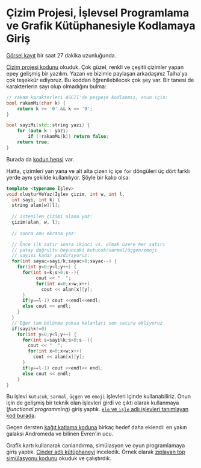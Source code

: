 Çizim Projesi, İşlevsel Programlama ve Grafik Kütüphanesiyle Kodlamaya Giriş 
====

[Görsel kayıt](https://drive.google.com/file/d/17cazkcCEq1kCGr9qp7sQTMNrlPpmZEhD)
bir saat 27 dakika uzunluğunda.

[Çizim projesi kodunu](https://onlinegdb.com/hT4HTDvwG)  okuduk. Çok güzel, renkli ve çeşitli çizimler yapan epey gelişmiş bir yazılım. Yazan ve bizimle paylaşan arkadaşınız Talha'ya çok teşekkür ediyoruz. Bu koddan öğrenilebilecek çok şey var. Bir tanesi de karakterlerin sayı olup olmadığını bulma: 

```c++
// rakam karakterleri ASCII'de peşpeşe kodlanmış, onun için: 
bool rakamMı(char k) {
    return k >= '0' && k <= '9';
}

bool sayıMı(std::string yazı) {
    for (auto k : yazı)
        if (!rakamMı(k)) return false;
    return true;
}
```

Burada da [kodun hepsi](https://onlinegdb.com/gSWK6biQP) var.

Hatta, çizimleri yan yana ve alt alta çizen iç içe `for` döngüleri üç dört farklı yerde aynı şekilde kullanılıyor. Şöyle bir kalıp olsa: 
```c++
template <typename İşlev>
void oluşturVeYaz(İşlev çizim, int w, int l,
  int sayi, int k) {
  string alan[w][l];
    
  // istenilen çizimi alana yaz:
  çizim(alan, w, l);
  
  // sonra onu ekrana yaz:

  // Önce ilk satır sonra ikinci vs. olmak üzere her satırı
  // yatay doğrultu boyuncaki kutucuk/sarmal/üçgen/emoji 
  // sayısı kadar yazdırıyoruz:
  for(int sayac=sayi/k;sayac>0;sayac--) {
    for(int y=0;y<l;y++) {
      for(int s=k;s>0;s--){
	       cout << "  ";
	       for(int x=0;x<w;x++)
	         cout << alan[x][y];
      }
      if(y==l-1) cout <<endl<<endl;
      else cout << endl;
    }
  }
  // Eğer tam bölünme yoksa kalanlari son satıra ekliyoruz 
  if(sayi%k!=0)
    for(int y=0;y<l;y++) {
      for(int s=sayi%k;s>0;s--){
        cout << "  ";
        for(int x=0;x<w;x++) 
          cout << alan[x][y];
      }
      if(y==l-1) cout <<endl<< endl;
      else cout << endl;
    }
}
```

Bu işlevi `kutucuk`, `sarmal`, `üçgen` ve `emoji` işlevleri içinde kullanabiliriz.  Onun için de gelişmiş bir teknik olan işlevleri girdi ve çıktı olarak kullanmaya (*functional programming*) giriş yaptık. [`ele` ve `işle` adlı işlevleri tanımlayan kod burada](https://onlinegdb.com/hom_Y7CSt). 

Geçen dersten [kağıt katlama koduna](https://onlinegdb.com/QNojjbcbV) birkaç hedef daha eklendi: en yakın galaksi Andromeda ve bilinen Evren'in ucu. 

Grafik kartı kullanarak canlandırma, simülasyon ve oyun programlamaya giriş yaptık. [Cinder adlı kütüphaneyi](https://libcinder.org) inceledik. Örnek olarak [zıplayan top simülasyonu kodunu](https://onlinegdb.com/aYu-ehYHj) okuduk ve çalıştırdık.

